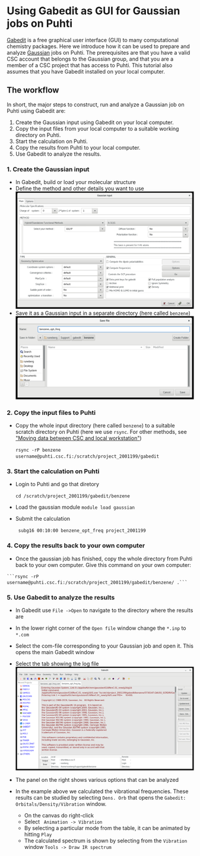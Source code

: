 # Using Gabedit as GUI for Gaussian jobs on Puhti
 
[Gabedit](http://gabedit.sourceforge.net/) is a free graphical user interface 
(GUI) to many computational chemistry packages. Here we introduce how it can be used to prepare and analyze [Gaussian](../apps/gaussian.md) jobs on Puhti.
The prerequisites are that you have a valid CSC account that belongs to the Gaussian group, and that you are a member of a CSC project that has access to Puhti. This tutorial also assumes that you have Gabedit installed on your local computer.

## The workflow
In short, the major steps to construct, run and analyze a 
Gaussian job on Puhti using Gabedit are:

1.  Create the Gaussian input using Gabedit on your local computer.
2.  Copy the input files from your local computer to a suitable working directory on Puhti.
3.  Start the calculation on Puhti.
4.  Copy the results from Puhti to your local computer.
5.  Use Gabedit to analyze the results.

### 1.  Create the Gaussian input 
   - In Gabedit, build or load your molecular structure 
   - Define the method and other details you want to use
![Gabedit input](../img/gabedit_1.png)
   - Save it as a Gaussian input in a separate directory (here called ```benzene```)
![Gabedit save](../img/gabedit_2.png)

### 2.  Copy the input files to Puhti
   - Copy the whole input directory (here called ```benzene```) to a suitable scratch directory on Puhti (here we use ```rsync```. For other methods, see ["Moving data between CSC and local workstation"](../data/moving/index.md)) 
     
     ```rsync -rP benzene username@puhti.csc.fi:/scratch/project_2001199/gabedit```
     
### 3.  Start the calculation on Puhti
   - Login to Puhti and go that diretory 

     ```cd /scratch/project_2001199/gabedit/benzene```

   - Load the gaussian module ```module load gaussian```
   - Submit the calculation

     ``` subg16 00:10:00 benzene_opt_freq project_2001199```

### 4.  Copy the results back to your own computer
   - Once the gaussian job has finished, copy the whole directory from Puhti back to your own computer. Give this command on your own computer: 

    ```rsync -rP username@puhti.csc.fi:/scratch/project_2001199/gabedit/benzene/ .```

### 5.  Use Gabedit to analyze the results
   - In Gabedit use ```File ->Open``` to navigate to the directory where the results are 
   - In the lower right corner of the ```Open file``` window change the ```*.inp``` to ```*.com```
   - Select the com-file corresponding to your Gaussian job and open it. This opens the main Gabedit window
   - Select the tab showing the log file
![Gabedit analyze](../img/gabedit_3.png) 
   
   - The panel on the right shows various options that can be analyzed
   - In the example above we calculated the vibrational frequencies. These results can be studied by selecting ```Dens. Orb``` that opens the ```Gabedit: Orbitals/Density/Vibration``` window. 
       - On the canvas do right-click
       - Select ``` Animation -> Vibration```
       - By selecting a particular mode from the table, it can be animated by hitting ```Play```
       - The calculated spectrum is shown by selecting from the ```Vibration``` window ```Tools -> Draw IR spectrum```
       

